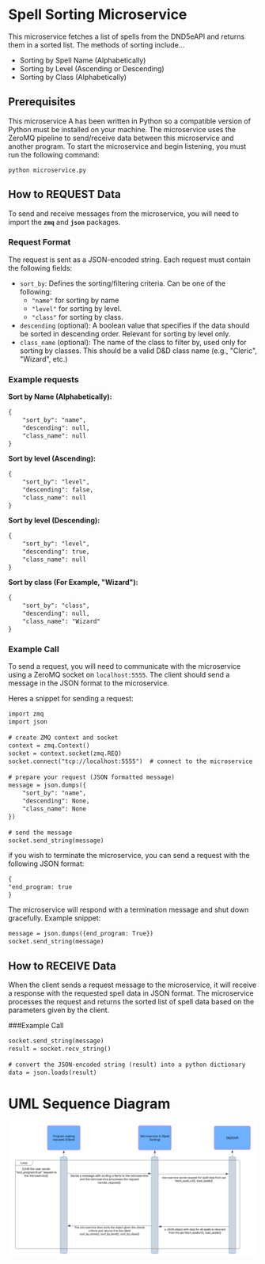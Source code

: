 # Spell Sorting Microservice
This microservice fetches a list of spells from the DND5eAPI and returns them in a sorted list. The methods of sorting include...
- Sorting by Spell Name (Alphabetically)
- Sorting by Level (Ascending or Descending)
- Sorting by Class (Alphabetically)

## Prerequisites
This microservice A has been written in Python so a compatible version of Python must be installed on your machine. The microservice uses the ZeroMQ pipeline to send/receive data between this microservice and 
another program. To start the microservice and begin listening, you must run the following command:
```
python microservice.py
```

## How to REQUEST Data
To send and receive messages from the microservice, you will need to import the **```zmq```** and **```json```** packages.

### Request Format
The request is sent as a JSON-encoded string. Each request must contain the following fields:
- ```sort_by```: Defines the sorting/filtering criteria. Can be one of the following:
  - ```"name"``` for sorting by name
  - ```"level"``` for sorting by level.
  - ```"class"``` for sorting by class.
- ```descending``` (optional): A boolean value that specifies if the data should be sorted in descending order. Relevant for sorting by level only.
- ```class_name``` (optional): The name of the class to filter by, used only for sorting by classes. This should be a valid D&D class name (e.g., "Cleric", "Wizard", etc.)

### Example requests

**Sort by Name (Alphabetically):**
```
{
    "sort_by": "name",
    "descending": null,
    "class_name": null
}
```
**Sort by level (Ascending):**
```
{
    "sort_by": "level",
    "descending": false,
    "class_name": null
}
```
**Sort by level (Descending):**
```
{
    "sort_by": "level",
    "descending": true,
    "class_name": null
}
```
**Sort by class (For Example, "Wizard"):**
```
{
    "sort_by": "class",
    "descending": null,
    "class_name": "Wizard"
}
```

### Example Call
To send a request, you will need to communicate with the microservice using a ZeroMQ socket on ```localhost:5555```. The client should send a message in the JSON format to the microservice.

Heres a snippet for sending a request:
```
import zmq
import json

# create ZMQ context and socket
context = zmq.Context()
socket = context.socket(zmq.REQ)
socket.connect("tcp://localhost:5555")  # connect to the microservice

# prepare your request (JSON formatted message)
message = json.dumps({
    "sort_by": "name",
    "descending": None,
    "class_name": None
})

# send the message
socket.send_string(message)
```
if you wish to terminate the microservice, you can send a request with the following JSON format:
```
{
"end_program: true
}
```

The microservice will respond with a termination message and shut down gracefully.
Example snippet: 
```
message = json.dumps({end_program: True})
socket.send_string(message)
```

## How to RECEIVE Data
When the client sends a request message to the microservice, it will receive a response with the requested spell data in JSON format.
The microservice processes the request and returns the sorted list of spell data based on the parameters given by the client.

###Example Call
```
socket.send_string(message)
result = socket.recv_string()

# convert the JSON-encoded string (result) into a python dictionary
data = json.loads(result)
```
# UML Sequence Diagram
![UML Diagram for Jamies Microservice A - Spell Sorting](https://github.com/mitch311111/CS361-Microservice_A/blob/main/UMLDiagram.png)
